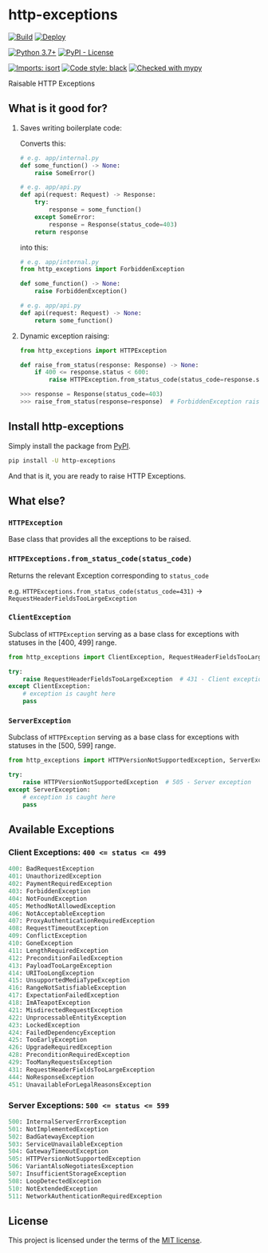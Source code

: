 # http-exceptions

[![Build](https://github.com/DeveloperRSquared/http-exceptions/actions/workflows/build.yml/badge.svg)](https://github.com/DeveloperRSquared/http-exceptions/actions/workflows/build.yml)
[![Deploy](https://github.com/DeveloperRSquared/http-exceptions/actions/workflows/deploy.yml/badge.svg)](https://github.com/DeveloperRSquared/http-exceptions/actions/workflows/deploy.yml)

[![Python 3.7+](https://img.shields.io/badge/python-3.7+-brightgreen.svg)](#http-exceptions)
[![PyPI - License](https://img.shields.io/pypi/l/http-exceptions.svg)](https://pypi.org/project/http-exceptions/)

[![Imports: isort](https://img.shields.io/badge/%20imports-isort-%231674b1?style=flat&labelColor=ef8336)](https://pycqa.github.io/isort/)
[![Code style: black](https://img.shields.io/badge/code%20style-black-000000.svg)](https://github.com/psf/black)
[![Checked with mypy](http://www.mypy-lang.org/static/mypy_badge.svg)](http://mypy-lang.org/)

Raisable HTTP Exceptions

## What is it good for?

1. Saves writing boilerplate code:

   Converts this:

   ```py
   # e.g. app/internal.py
   def some_function() -> None:
       raise SomeError()

   # e.g. app/api.py
   def api(request: Request) -> Response:
       try:
           response = some_function()
       except SomeError:
           response = Response(status_code=403)
       return response
   ```

   into this:

   ```py
   # e.g. app/internal.py
   from http_exceptions import ForbiddenException

   def some_function() -> None:
       raise ForbiddenException()

   # e.g. app/api.py
   def api(request: Request) -> None:
       return some_function()
   ```

2. Dynamic exception raising:

   ```py
   from http_exceptions import HTTPException

   def raise_from_status(response: Response) -> None:
       if 400 <= response.status < 600:
           raise HTTPException.from_status_code(status_code=response.status)(message=response.text)
   ```

   ```py
   >>> response = Response(status_code=403)
   >>> raise_from_status(response=response)  # ForbiddenException raised
   ```

## Install http-exceptions

Simply install the package from [PyPI](https://pypi.org/project/http-exceptions/).

```sh
pip install -U http-exceptions
```

And that is it, you are ready to raise HTTP Exceptions.

## What else?

### `HTTPException`

Base class that provides all the exceptions to be raised.

### `HTTPExceptions.from_status_code(status_code)`

Returns the relevant Exception corresponding to `status_code`

e.g. `HTTPExceptions.from_status_code(status_code=431)` -> `RequestHeaderFieldsTooLargeException`

### `ClientException`

Subclass of `HTTPException` serving as a base class for exceptions with statuses in the [400, 499] range.

```py
from http_exceptions import ClientException, RequestHeaderFieldsTooLargeException

try:
    raise RequestHeaderFieldsTooLargeException  # 431 - Client exception
except ClientException:
    # exception is caught here
    pass
```

### `ServerException`

Subclass of `HTTPException` serving as a base class for exceptions with statuses in the [500, 599] range.

```py
from http_exceptions import HTTPVersionNotSupportedException, ServerException

try:
    raise HTTPVersionNotSupportedException  # 505 - Server exception
except ServerException:
    # exception is caught here
    pass
```

## Available Exceptions

### Client Exceptions: `400 <= status <= 499`

```py
400: BadRequestException
401: UnauthorizedException
402: PaymentRequiredException
403: ForbiddenException
404: NotFoundException
405: MethodNotAllowedException
406: NotAcceptableException
407: ProxyAuthenticationRequiredException
408: RequestTimeoutException
409: ConflictException
410: GoneException
411: LengthRequiredException
412: PreconditionFailedException
413: PayloadTooLargeException
414: URITooLongException
415: UnsupportedMediaTypeException
416: RangeNotSatisfiableException
417: ExpectationFailedException
418: ImATeapotException
421: MisdirectedRequestException
422: UnprocessableEntityException
423: LockedException
424: FailedDependencyException
425: TooEarlyException
426: UpgradeRequiredException
428: PreconditionRequiredException
429: TooManyRequestsException
431: RequestHeaderFieldsTooLargeException
444: NoResponseException
451: UnavailableForLegalReasonsException
```

### Server Exceptions: `500 <= status <= 599`

```py
500: InternalServerErrorException
501: NotImplementedException
502: BadGatewayException
503: ServiceUnavailableException
504: GatewayTimeoutException
505: HTTPVersionNotSupportedException
506: VariantAlsoNegotiatesException
507: InsufficientStorageException
508: LoopDetectedException
510: NotExtendedException
511: NetworkAuthenticationRequiredException
```

## License

This project is licensed under the terms of the [MIT license](./LICENSE).
